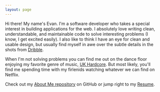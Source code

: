 ```yaml
---
layout: page
---
```


Hi there! My name's Evan. I'm a software developer who takes a special interest
in building applications for the web. I absolutely love writing clean,
understandable, and maintainable code to solve interesting problems (I know, I
get excited easily). I also like to think I have an eye for clean and usable
design, but usually find myself in awe over the subtle details in the shots from
[Dribble](http://dribbble.com).

When I'm not solving problems you can find me out on the dance floor enjoying my
favorite genre of music,
[UK Hardcore](http://en.wikipedia.org/wiki/UK_hardcore). But most likely, you'll
find me spending time with my firlenids watching whatever we can find on
Netflix.

Check out my [About Me repository](https://github.com/EvanPurkhiser/About) on
GitHub or jump right to my
[Resume](https://raw.github.com/EvanPurkhiser/About/master/resume/resume.pdf).
